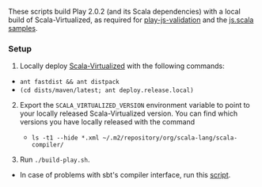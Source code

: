 These scripts build Play 2.0.2 (and its Scala dependencies) with a local
build of Scala-Virtualized, as required for
[play-js-validation](http://github.com/namin/play-js-validation)
and the [js.scala samples](http://github.com/js-scala/samples).

### Setup

1. Locally deploy [Scala-Virtualized](http://github.com/namin/scala/tree/js) with the following commands:
  * `ant fastdist && ant distpack`
  * `(cd dists/maven/latest; ant deploy.release.local)`

2. Export the `SCALA_VIRTUALIZED_VERSION` environment variable to point
   to your locally released Scala-Virtualized version. You can find
   which versions you have locally released with the command
   * `ls -t1 --hide *.xml ~/.m2/repository/org/scala-lang/scala-compiler/`

3. Run `./build-play.sh`.
  * In case of problems with sbt's compiler interface, run this [script](https://gist.github.com/1643715).
